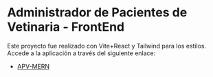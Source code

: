 # Administrador de Pacientes de Vetinaria - FrontEnd

Este proyecto fue realizado con Vite+React y Tailwind para los estilos.
Accede a la aplicación a través del siguiente enlace:

- <a href="https://apv-mern-client.vercel.app">APV-MERN</a>
